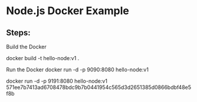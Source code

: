 # Node.js Docker Example

## Steps:

Build the Docker

docker build -t hello-node:v1 .

Run the Docker
docker run -d -p 9090:8080 hello-node:v1

docker run -d -p 9191:8080 hello-node:v1
571ee7b7413ad6708478bdc9b7b0441954c565d3d2651385d0866bdbf48e5f8b




